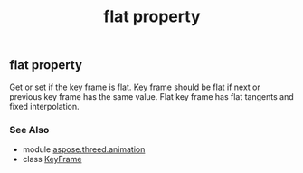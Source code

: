 ﻿---
title: flat property
second_title: Aspose.3D for Python via .NET API References
description: 
type: docs
weight: 50
url: /python-net/aspose.threed.animation/keyframe/flat/
is_root: false
---

## flat property


Get or set if the key frame is flat.
Key frame should be flat if next or previous key frame has the same value.
Flat key frame has flat tangents and fixed interpolation.

### See Also
* module [aspose.threed.animation](../../)
* class [KeyFrame](/3d/python-net/aspose.threed.animation/keyframe)
